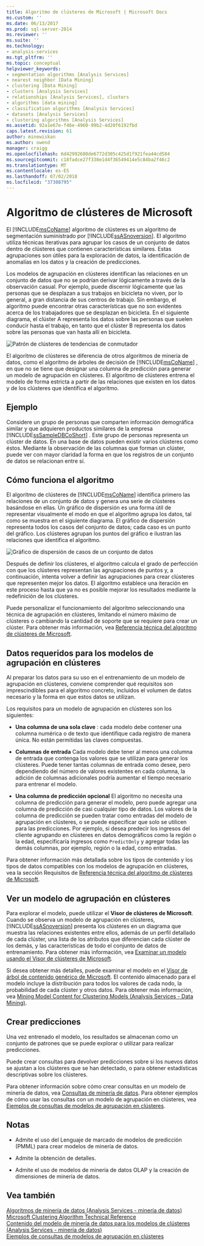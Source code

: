 ```yaml
---
title: Algoritmo de clústeres de Microsoft | Microsoft Docs
ms.custom: ''
ms.date: 06/13/2017
ms.prod: sql-server-2014
ms.reviewer: ''
ms.suite: ''
ms.technology:
- analysis-services
ms.tgt_pltfrm: ''
ms.topic: conceptual
helpviewer_keywords:
- segmentation algorithms [Analysis Services]
- nearest neighbor [Data Mining]
- clustering [Data Mining]
- clusters [Analysis Services]
- relationships [Analysis Services], clusters
- algorithms [data mining]
- classification algorithms [Analysis Services]
- datasets [Analysis Services]
- clustering algorithms [Analysis Services]
ms.assetid: 92a1e67e-f46e-4960-99b2-4d20f6192fbd
caps.latest.revision: 61
author: minewiskan
ms.author: owend
manager: craigg
ms.openlocfilehash: 6d42992680de6772d305c425d1f921fea44cd584
ms.sourcegitcommit: c18fadce27f330e1d4f36549414e5c84ba2f46c2
ms.translationtype: MT
ms.contentlocale: es-ES
ms.lasthandoff: 07/02/2018
ms.locfileid: "37308795"
---
```

# <a name="microsoft-clustering-algorithm"></a>Algoritmo de clústeres de Microsoft
  El [!INCLUDE[msCoName](../../includes/msconame-md.md)] algoritmo de clústeres es un algoritmo de segmentación suministrado por [!INCLUDE[ssASnoversion](../../includes/ssasnoversion-md.md)]. El algoritmo utiliza técnicas iterativas para agrupar los casos de un conjunto de datos dentro de clústeres que contienen características similares. Estas agrupaciones son útiles para la exploración de datos, la identificación de anomalías en los datos y la creación de predicciones.  
  
 Los modelos de agrupación en clústeres identifican las relaciones en un conjunto de datos que no se podrían derivar lógicamente a través de la observación casual. Por ejemplo, puede discernir lógicamente que las personas que se desplazan a sus trabajos en bicicleta no viven, por lo general, a gran distancia de sus centros de trabajo. Sin embargo, el algoritmo puede encontrar otras características que no son evidentes acerca de los trabajadores que se desplazan en bicicleta. En el siguiente diagrama, el clúster A representa los datos sobre las personas que suelen conducir hasta el trabajo, en tanto que el clúster B representa los datos sobre las personas que van hasta allí en bicicleta.  
  
 ![Patrón de clústeres de tendencias de conmutador](../media/clustering-example.gif "patrón de clústeres de tendencias de conmutador")  
  
 El algoritmo de clústeres se diferencia de otros algoritmos de minería de datos, como el algoritmo de árboles de decisión de [!INCLUDE[msCoName](../../includes/msconame-md.md)] , en que no se tiene que designar una columna de predicción para generar un modelo de agrupación en clústeres. El algoritmo de clústeres entrena el modelo de forma estricta a partir de las relaciones que existen en los datos y de los clústeres que identifica el algoritmo.  
  
## <a name="example"></a>Ejemplo  
 Considere un grupo de personas que comparten información demográfica similar y que adquieren productos similares de la empresa [!INCLUDE[ssSampleDBCoShort](../../includes/sssampledbcoshort-md.md)] . Este grupo de personas representa un clúster de datos. En una base de datos pueden existir varios clústeres como éstos. Mediante la observación de las columnas que forman un clúster, puede ver con mayor claridad la forma en que los registros de un conjunto de datos se relacionan entre sí.  
  
## <a name="how-the-algorithm-works"></a>Cómo funciona el algoritmo  
 El algoritmo de clústeres de [!INCLUDE[msCoName](../../includes/msconame-md.md)] identifica primero las relaciones de un conjunto de datos y genera una serie de clústeres basándose en ellas. Un gráfico de dispersión es una forma útil de representar visualmente el modo en que el algoritmo agrupa los datos, tal como se muestra en el siguiente diagrama. El gráfico de dispersión representa todos los casos del conjunto de datos; cada caso es un punto del gráfico. Los clústeres agrupan los puntos del gráfico e ilustran las relaciones que identifica el algoritmo.  
  
 ![Gráfico de dispersión de casos de un conjunto de datos](../media/clustering-plot.gif "gráfico de dispersión de casos de un conjunto de datos")  
  
 Después de definir los clústeres, el algoritmo calcula el grado de perfección con que los clústeres representan las agrupaciones de puntos y, a continuación, intenta volver a definir las agrupaciones para crear clústeres que representen mejor los datos. El algoritmo establece una iteración en este proceso hasta que ya no es posible mejorar los resultados mediante la redefinición de los clústeres.  
  
 Puede personalizar el funcionamiento del algoritmo seleccionando una técnica de agrupación en clústeres, limitando el número máximo de clústeres o cambiando la cantidad de soporte que se requiere para crear un clúster. Para obtener más información, vea [Referencia técnica del algoritmo de clústeres de Microsoft](microsoft-clustering-algorithm-technical-reference.md).  
  
## <a name="data-required-for-clustering-models"></a>Datos requeridos para los modelos de agrupación en clústeres  
 Al preparar los datos para su uso en el entrenamiento de un modelo de agrupación en clústeres, conviene comprender qué requisitos son imprescindibles para el algoritmo concreto, incluidos el volumen de datos necesario y la forma en que estos datos se utilizan.  
  
 Los requisitos para un modelo de agrupación en clústeres son los siguientes:  
  
-   **Una columna de una sola clave** : cada modelo debe contener una columna numérica o de texto que identifique cada registro de manera única. No están permitidas las claves compuestas.  
  
-   **Columnas de entrada** Cada modelo debe tener al menos una columna de entrada que contenga los valores que se utilizan para generar los clústeres. Puede tener tantas columnas de entrada como desee, pero dependiendo del número de valores existentes en cada columna, la adición de columnas adicionales podría aumentar el tiempo necesario para entrenar el modelo.  
  
-   **Una columna de predicción opcional** El algoritmo no necesita una columna de predicción para generar el modelo, pero puede agregar una columna de predicción de casi cualquier tipo de datos. Los valores de la columna de predicción se pueden tratar como entradas del modelo de agrupación en clústeres, o se puede especificar que solo se utilicen para las predicciones. Por ejemplo, si desea predecir los ingresos del cliente agrupando en clústeres en datos demográficos como la región o la edad, especificaría ingresos como `PredictOnly` y agregar todas las demás columnas, por ejemplo, región o la edad, como entradas.  
  
 Para obtener información más detallada sobre los tipos de contenido y los tipos de datos compatibles con los modelos de agrupación en clústeres, vea la sección Requisitos de [Referencia técnica del algoritmo de clústeres de Microsoft](microsoft-clustering-algorithm-technical-reference.md).  
  
## <a name="viewing-a-clustering-model"></a>Ver un modelo de agrupación en clústeres  
 Para explorar el modelo, puede utilizar el **Visor de clústeres de Microsoft**. Cuando se observa un modelo de agrupación en clústeres, [!INCLUDE[ssASnoversion](../../includes/ssasnoversion-md.md)] presenta los clústeres en un diagrama que muestra las relaciones existentes entre ellos, además de un perfil detallado de cada clúster, una lista de los atributos que diferencian cada clúster de los demás, y las características de todo el conjunto de datos de entrenamiento. Para obtener más información, vea [Examinar un modelo usando el Visor de clústeres de Microsoft](browse-a-model-using-the-microsoft-cluster-viewer.md).  
  
 Si desea obtener más detalles, puede examinar el modelo en el [Visor de árbol de contenido genérico de Microsoft](browse-a-model-using-the-microsoft-generic-content-tree-viewer.md). El contenido almacenado para el modelo incluye la distribución para todos los valores de cada nodo, la probabilidad de cada clúster y otros datos. Para obtener más información, vea [Mining Model Content for Clustering Models &#40;Analysis Services - Data Mining&#41;](mining-model-content-for-clustering-models-analysis-services-data-mining.md).  
  
## <a name="creating-predictions"></a>Crear predicciones  
 Una vez entrenado el modelo, los resultados se almacenan como un conjunto de patrones que se puede explorar o utilizar para realizar predicciones.  
  
 Puede crear consultas para devolver predicciones sobre si los nuevos datos se ajustan a los clústeres que se han detectado, o para obtener estadísticas descriptivas sobre los clústeres.  
  
 Para obtener información sobre cómo crear consultas en un modelo de minería de datos, vea [Consultas de minería de datos](data-mining-queries.md). Para obtener ejemplos de cómo usar las consultas con un modelo de agrupación en clústeres, vea [Ejemplos de consultas de modelos de agrupación en clústeres](clustering-model-query-examples.md).  
  
## <a name="remarks"></a>Notas  
  
-   Admite el uso del Lenguaje de marcado de modelos de predicción (PMML) para crear modelos de minería de datos.  
  
-   Admite la obtención de detalles.  
  
-   Admite el uso de modelos de minería de datos OLAP y la creación de dimensiones de minería de datos.  
  
## <a name="see-also"></a>Vea también  
 [Algoritmos de minería de datos &#40;Analysis Services - minería de datos&#41;](data-mining-algorithms-analysis-services-data-mining.md)   
 [Microsoft Clustering Algorithm Technical Reference](microsoft-clustering-algorithm-technical-reference.md)   
 [Contenido del modelo de minería de datos para los modelos de clústeres &#40;Analysis Services - minería de datos&#41;](mining-model-content-for-clustering-models-analysis-services-data-mining.md)   
 [Ejemplos de consultas de modelos de agrupación en clústeres](clustering-model-query-examples.md)  
  
  
